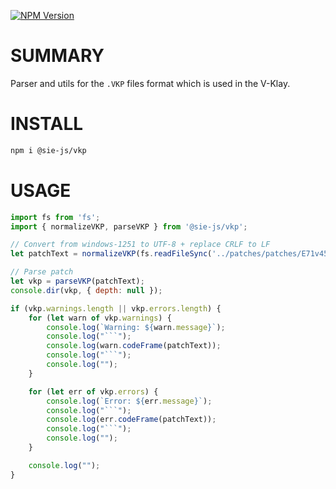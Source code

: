 [![NPM Version](https://img.shields.io/npm/v/%40sie-js%2Fvkp)](https://www.npmjs.com/package/@sie-js/vkp)

# SUMMARY

Parser and utils for the `.VKP` files format which is used in the V-Klay.

# INSTALL
```bash
npm i @sie-js/vkp
```

# USAGE

```js
import fs from 'fs';
import { normalizeVKP, parseVKP } from '@sie-js/vkp';

// Convert from windows-1251 to UTF-8 + replace CRLF to LF
let patchText = normalizeVKP(fs.readFileSync('../patches/patches/E71v45/10732-ElfPack-18_03_2024-v3_2_2.vkp'));

// Parse patch
let vkp = parseVKP(patchText);
console.dir(vkp, { depth: null });

if (vkp.warnings.length || vkp.errors.length) {
	for (let warn of vkp.warnings) {
		console.log(`Warning: ${warn.message}`);
		console.log("```");
		console.log(warn.codeFrame(patchText));
		console.log("```");
		console.log("");
	}

	for (let err of vkp.errors) {
		console.log(`Error: ${err.message}`);
		console.log("```");
		console.log(err.codeFrame(patchText));
		console.log("```");
		console.log("");
	}

	console.log("");
}
```
